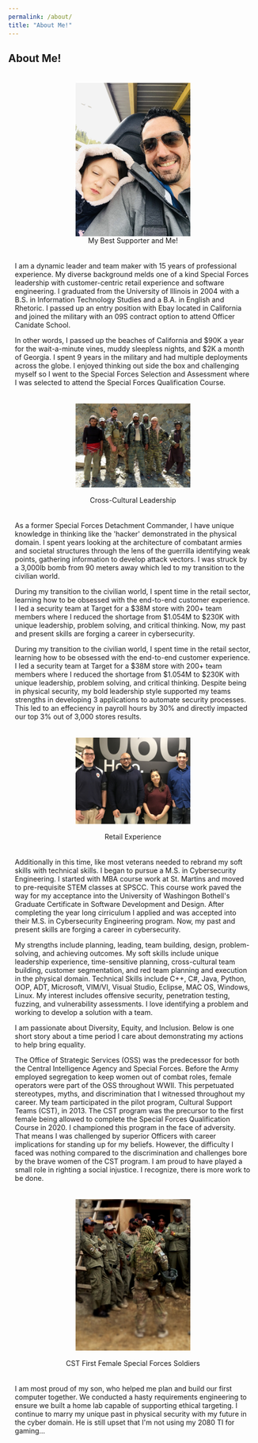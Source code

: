 ```yaml
---
permalink: /about/
title: "About Me!"
---
```

 <style> .indented { padding-left: 10pt; padding-right: 10pt; } </style>
<style> .half {     display: block;
  margin-left: auto;
  margin-right: auto; width: 50%; text-align: center;} </style>
  <style>
figure {
    display: inline-block;

    margin: 20px; /* adjust as needed */
}
figure img {
    vertical-align: top;
}
figure figcaption {

    text-align: center;
}
  </style>
## About Me!
<center><figure><img src ="https://github.com/dunhamc13/dunhamc13.github.io/blob/master/IMG_9035.jpeg?raw=true" class="half"><figcaption style="vertical-align:middle">My Best Supporter and Me!</figcaption></figure></center>  
<p class="indented">I am a dynamic leader and team maker with 15 years of professional experience. My diverse background melds one of a kind Special Forces leadership with customer-centric retail experience and software engineering.  I graduated from the University of Illinois in 2004 with a B.S. in Information Technology Studies and a B.A. in English and Rhetoric.  I passed up an entry position with Ebay located in California and joined the military with an 09S contract option to attend Officer Canidate School. </p>
<p class="indented">In other words, I passed up the beaches of California and $90K a year for the wait-a-minute vines, muddy sleepless nights, and $2K a month of Georgia.  I spent 9 years in the military and had multiple deployments across the globe.  I enjoyed thinking out side the box and challenging myself so I went to the Special Forces Selection and Assessment where I was selected to attend the Special Forces Qualification Course.</p>
<p></p>
<p><center><figure><img src ="https://github.com/dunhamc13/dunhamc13.github.io/blob/master/655.jpg?raw=true" class="half"><img hspace="20"><figcaption style="vertical-align:middle">Cross-Cultural Leadership</figcaption></figure></center></p>  
<p></p>
<p class="indented">As a former Special Forces Detachment Commander, I have unique knowledge in thinking like the 'hacker' demonstrated in the physical domain. I spent years looking at the architecture of combatant armies and societal structures through the lens of the guerrilla identifying weak points, gathering information to develop attack vectors. I was struck by a 3,000lb bomb from 90 meters away which led to my transition to the civilian world. </p>
<p class="indented">During my transition to the civilian world, I spent time in the retail sector, learning how to be obsessed with the end-to-end customer experience. I led a security team at Target for a $38M store with 200+ team members where I reduced the shortage from $1.054M to $230K with unique leadership, problem solving, and critical thinking.  Now, my past and present skills are forging a career in cybersecurity. </p>
<p></p>
<p class="indented">During my transition to the civilian world, I spent time in the retail sector, learning how to be obsessed with the end-to-end customer experience. I led a security team at Target for a $38M store with 200+ team members where I reduced the shortage from $1.054M to $230K with unique leadership, problem solving, and critical thinking.  Despite being in physical security, my bold leadership style supported my teams strengths in developing 3 applications to automate security processes.  This led to an effeciency in payroll hours by 30% and directly impacted our top 3% out of 3,000 stores results. </p>
<p></p>
<p><center><figure><img src ="https://github.com/dunhamc13/dunhamc13.github.io/blob/master/IMG_6321.jpg?raw=true" class="half"><img hspace="20"><figcaption>Retail Experience</figcaption></figure></center></p>  
<p></p>
<p class="indented">Additionally in this time, like most veterans needed to rebrand my soft skills with technical skills.  I began to pursue a M.S. in Cybersecurity Engineering.  I started with MBA course work at St. Martins and moved to pre-requisite STEM classes at SPSCC.  This course work paved the way for my acceptance into the University of Washingon Bothell's Graduate Certificate in Software Development and Design.  After completing the year long cirriculum I applied and was accepted into their M.S. in Cybersecurity Engineering program.  Now, my past and present skills are forging a career in cybersecurity. </p>
<p></p>
<p class="indented">My strengths include planning, leading, team building, design, problem-solving, and achieving outcomes.  My soft skills include unique leadership experience, time-sensitive planning, cross-cultural team building, customer segmentation, and red team planning and execution in the physical domain.  Technical Skills include C++, C#, Java, Python, OOP, ADT, Microsoft, VIM/VI, Visual Studio, Eclipse, MAC OS, Windows, Linux.  My interest includes offensive security, penetration testing, fuzzing, and vulnerability assessments.  I love identifying a problem and working to develop a solution with a team.</p>

<p></p>
<p class="indented">I am passionate about Diversity, Equity, and Inclusion.  Below is one short story about a time period I care about demonstrating my actions to help bring equality.</p>
<p class="indented">The Office of Strategic Services (OSS) was the predecessor for both the Central Intelligence Agency and Special Forces. Before the Army employed segregation to keep women out of combat roles, female operators were part of the OSS throughout WWII.  This perpetuated stereotypes, myths, and discrimination that I witnessed throughout my career.  My team participated in the pilot program, Cultural Support Teams (CST), in 2013.  The CST program was the precursor to the first female being allowed to complete the Special Forces Qualification Course in 2020.  I championed this program in the face of adversity.  That means I was challenged by superior Officers with career implications for standing up for my beliefs.  However, the difficulty I faced was nothing compared to the discrimination and challenges bore by the brave women of the CST program.  I am proud to have played a small role in righting a social injustice. I recognize, there is more work to be done.</p>
<p></p>
<p><center><figure><img src ="https://github.com/dunhamc13/dunhamc13.github.io/blob/master/cst.jpg?raw=true" class="half"><img hspace="20"><figcaption>CST First Female Special Forces Soldiers</figcaption></figure></center></p>  
<p></p>
<p class="indented">I am most proud of my son, who helped me plan and build our first computer together.  We conducted a hasty requirements engineering to ensure we built a home lab capable of supporting ethical targeting. I continue to marry my unique past in physical security with my future in the cyber domain.  He is still upset that I'm not using my 2080 TI for gaming...  </p>



